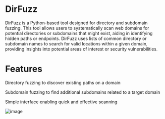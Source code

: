 # DirFuzz

DirFuzz is a Python-based tool designed for directory and subdomain fuzzing. This tool allows users to systematically scan web domains for potential directories or subdomains that might exist, aiding in identifying hidden paths or endpoints. DirFuzz uses lists of common directory or subdomain names to search for valid locations within a given domain, providing insights into potential areas of interest or security vulnerabilities.


# Features

Directory fuzzing to discover existing paths on a domain

Subdomain fuzzing to find additional subdomains related to a target domain

Simple interface enabling quick and effective scanning



![image](https://github.com/Sxmpl3/DirFuzz/assets/116309678/e1009329-51b4-4e31-9ba8-8e05861e7ff4)
